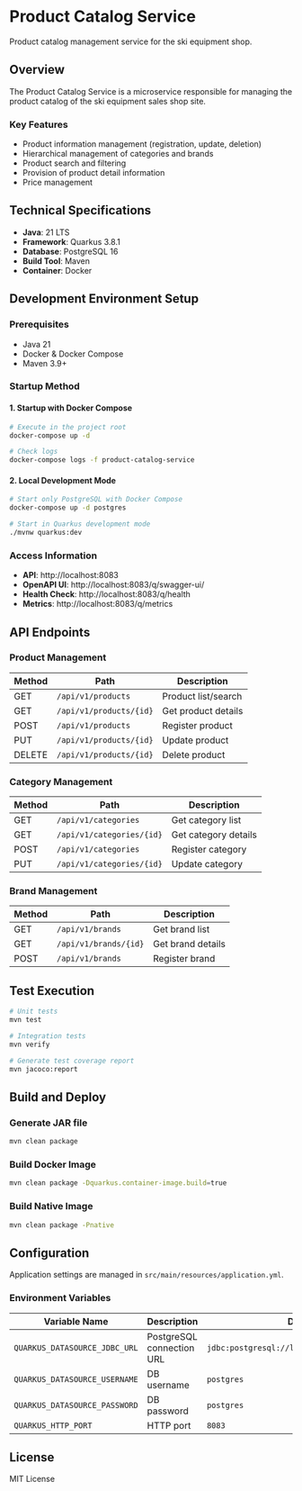 # Product Catalog Service

Product catalog management service for the ski equipment shop.

## Overview

The Product Catalog Service is a microservice responsible for managing the product catalog of the ski equipment sales shop site.

### Key Features

- Product information management (registration, update, deletion)
- Hierarchical management of categories and brands
- Product search and filtering
- Provision of product detail information
- Price management

## Technical Specifications

- **Java**: 21 LTS
- **Framework**: Quarkus 3.8.1
- **Database**: PostgreSQL 16
- **Build Tool**: Maven
- **Container**: Docker

## Development Environment Setup

### Prerequisites

- Java 21
- Docker & Docker Compose
- Maven 3.9+

### Startup Method

#### 1. Startup with Docker Compose

```bash
# Execute in the project root
docker-compose up -d

# Check logs
docker-compose logs -f product-catalog-service
```

#### 2. Local Development Mode

```bash
# Start only PostgreSQL with Docker Compose
docker-compose up -d postgres

# Start in Quarkus development mode
./mvnw quarkus:dev
```

### Access Information

- **API**: http://localhost:8083
- **OpenAPI UI**: http://localhost:8083/q/swagger-ui/
- **Health Check**: http://localhost:8083/q/health
- **Metrics**: http://localhost:8083/q/metrics

## API Endpoints

### Product Management

| Method | Path | Description |
|--------|------|-------------|
| GET | `/api/v1/products` | Product list/search |
| GET | `/api/v1/products/{id}` | Get product details |
| POST | `/api/v1/products` | Register product |
| PUT | `/api/v1/products/{id}` | Update product |
| DELETE | `/api/v1/products/{id}` | Delete product |

### Category Management

| Method | Path | Description |
|--------|------|-------------|
| GET | `/api/v1/categories` | Get category list |
| GET | `/api/v1/categories/{id}` | Get category details |
| POST | `/api/v1/categories` | Register category |
| PUT | `/api/v1/categories/{id}` | Update category |

### Brand Management

| Method | Path | Description |
|--------|------|-------------|
| GET | `/api/v1/brands` | Get brand list |
| GET | `/api/v1/brands/{id}` | Get brand details |
| POST | `/api/v1/brands` | Register brand |

## Test Execution

```bash
# Unit tests
mvn test

# Integration tests
mvn verify

# Generate test coverage report
mvn jacoco:report
```

## Build and Deploy

### Generate JAR file

```bash
mvn clean package
```

### Build Docker Image

```bash
mvn clean package -Dquarkus.container-image.build=true
```

### Build Native Image

```bash
mvn clean package -Pnative
```

## Configuration

Application settings are managed in `src/main/resources/application.yml`.

### Environment Variables

| Variable Name | Description | Default Value |
|--------|------|-------------|
| `QUARKUS_DATASOURCE_JDBC_URL` | PostgreSQL connection URL | `jdbc:postgresql://localhost:5432/product_catalog` |
| `QUARKUS_DATASOURCE_USERNAME` | DB username | `postgres` |
| `QUARKUS_DATASOURCE_PASSWORD` | DB password | `postgres` |
| `QUARKUS_HTTP_PORT` | HTTP port | `8083` |

## License

MIT License
